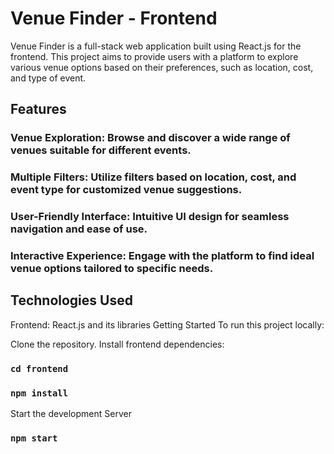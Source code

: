 # Venue Finder - Frontend
Venue Finder is a full-stack web application built using React.js for the frontend. This project aims to provide users with a platform to explore various venue options based on their preferences, such as location, cost, and type of event.

## Features
### Venue Exploration: Browse and discover a wide range of venues suitable for different events.
### Multiple Filters: Utilize filters based on location, cost, and event type for customized venue suggestions.
### User-Friendly Interface: Intuitive UI design for seamless navigation and ease of use.
### Interactive Experience: Engage with the platform to find ideal venue options tailored to specific needs.

## Technologies Used
Frontend: React.js and its libraries
Getting Started
To run this project locally:

Clone the repository.
Install frontend dependencies:

### `cd frontend`
### `npm install`

Start the development Server

### `npm start`





